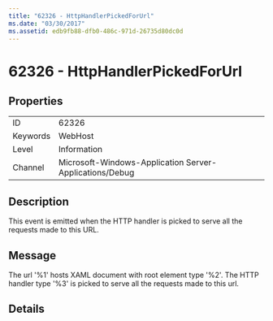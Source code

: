 ```yaml
---
title: "62326 - HttpHandlerPickedForUrl"
ms.date: "03/30/2017"
ms.assetid: edb9fb88-dfb0-486c-971d-26735d80dc0d
---
```

# 62326 - HttpHandlerPickedForUrl
## Properties  


|||  
|-|-|  
|ID|62326|  
|Keywords|WebHost|  
|Level|Information|  
|Channel|Microsoft-Windows-Application Server-Applications/Debug|  

## Description  
 This event is emitted when the HTTP handler is picked to serve all the requests made to this URL.  

## Message  
 The url '%1' hosts XAML document with root element type '%2'. The HTTP handler type '%3' is picked to serve all the requests made to this url.  

## Details

